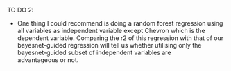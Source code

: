 TO DO 2:

- One thing I could recommend is doing a random forest regression using all variables as independent variable except Chevron which is the dependent variable. Comparing the r2 of this regression with that of our bayesnet-guided regression will tell us whether utilising only the bayesnet-guided subset of independent variables are advantageous or not.

